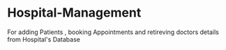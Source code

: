 # Hospital-Management
For adding Patients , booking Appointments and retireving doctors details from Hospital's Database
